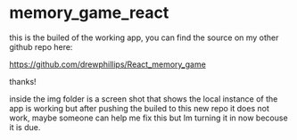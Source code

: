 # memory_game_react

this is the builed of the working app, you can find the source on my other github repo here:

https://github.com/drewphillips/React_memory_game

thanks! 

inside the img folder is a screen shot that shows the local instance of the app is working but after pushing the builed to this new repo it does not work, maybe someone can help me fix this but Im turning it in now becouse it is due.

